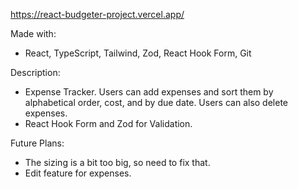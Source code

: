 https://react-budgeter-project.vercel.app/

Made with:

- React, TypeScript, Tailwind, Zod, React Hook Form, Git

Description:

- Expense Tracker. Users can add expenses and sort them by alphabetical order, cost, and by due date. Users can also delete expenses.
- React Hook Form and Zod for Validation.

Future Plans:

- The sizing is a bit too big, so need to fix that.
- Edit feature for expenses.
